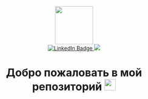 <div id="header" align="center">
  <img src="https://media.giphy.com/media/v1.Y2lkPTc5MGI3NjExZHkxcW0zbWs5OW14anFnYmFoOTltdmNzc2VkMXkwbDAxZHp4NnQ1NyZlcD12MV9naWZzX3NlYXJjaCZjdD1n/sNUWF7fAUP2q4/giphy.gif" width="100"/>
<div id="badges">
   <a href="https://habr.com/ru/users/tagoki/">
  <img src="https://img.shields.io/badge/habr-blue?logo=Habr&logoColor=white&style=for-the-badge" alt="LinkedIn Badge"/>
   </a>
  <a href="https://t.me/hakunos">
  <img src="https://img.shields.io/badge/telegram-blue?logo=telegram&logoColor=white&style=for-the-badge"/>
  </a>
  </div>
  <img src="https://komarev.com/ghpvc/?username=tagoki&style=flat-square&color=blue" alt=""/>
  <h1>
  Добро пожаловать в мой репозиторий
  <img src="https://media.giphy.com/media/hvRJCLFzcasrR4ia7z/giphy.gif" width="30px"/>
</h1>
</div>
